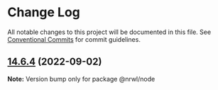 # Change Log

All notable changes to this project will be documented in this file.
See [Conventional Commits](https://conventionalcommits.org) for commit guidelines.

## [14.6.4](https://github.com/nrwl/nx/compare/14.6.3...14.6.4) (2022-09-02)

**Note:** Version bump only for package @nrwl/node
